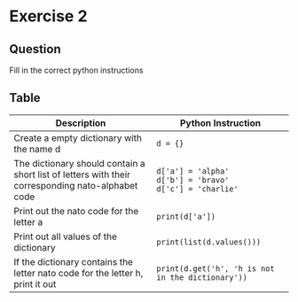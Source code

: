 # Exercise 2

## Question 
Fill in the correct python instructions

## Table
| Description                                                                                       | Python Instruction                                               |
|---------------------------------------------------------------------------------------------------|------------------------------------------------------------------|
| Create a empty dictionary with the name d                                                         | `d = {}`                                                         |
| The dictionary should contain a short list of letters with their corresponding nato-alphabet code | `d['a'] = 'alpha'`<br>`d['b'] = 'bravo'`<br>`d['c'] = 'charlie'` |
| Print out the nato code for the letter a                                                          | `print(d['a'])`                                                  |
| Print out all values of the dictionary                                                            | `print(list(d.values()))`                                        |
| If the dictionary contains the letter nato code for the letter h, print it out                    | `print(d.get('h', 'h is not in the dictionary'))`                |